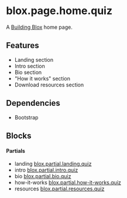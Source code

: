 # blox.page.home.quiz

A [Building Blox](https://github.com/Building-Blox/building-blox) home page.

## Features
- Landing section
- Intro section
- Bio section
- "How it works" section
- Download resources section

## Dependencies
- Bootstrap

## Blocks
#### Partials
- landing [blox.partial.landing.quiz](https://github.com/richjava/blox.partial.landing.quiz)
- intro [blox.partial.intro.quiz](https://github.com/richjava/blox.partial.intro.quiz)
- bio [blox.partial.bio.quiz](https://github.com/richjava/blox.partial.bio.quiz)
- how-it-works [blox.partial.how-it-works.quiz](https://github.com/richjava/blox.partial.how-it-works.quiz)
- resources [blox.partial.resources.quiz](https://github.com/richjava/blox.partial.resources.quiz)